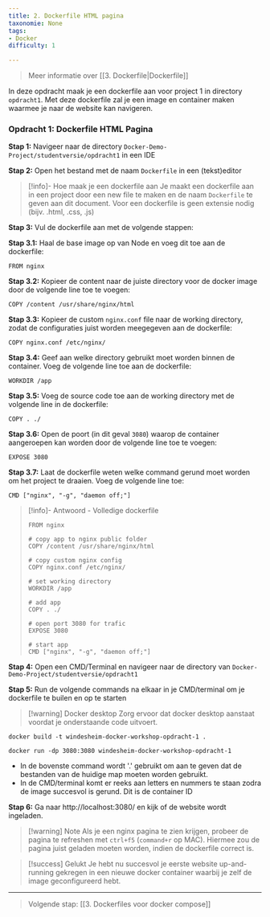 ```yaml
---
title: 2. Dockerfile HTML pagina
taxonomie: None
tags:
- Docker
difficulty: 1

---
```

> Meer informatie over [[3. Dockerfile|Dockerfile]]

In deze opdracht maak je een dockerfile aan voor project 1 in directory `opdracht1`. Met deze dockerfile zal je een image en container maken waarmee je naar de website kan navigeren.

### Opdracht 1: Dockerfile HTML Pagina
**Stap 1:** Navigeer naar de directory `Docker-Demo-Project/studentversie/opdracht1` in een IDE

**Stap 2:** Open het bestand met de naam `Dockerfile` in een (tekst)editor

> [!info]- Hoe maak je een dockerfile aan
> Je maakt een dockerfile aan in een project door een new file te maken en de naam `Dockerfile` te geven aan dit document. Voor een dockerfile is geen extensie nodig (bijv. .html, .css, .js)

**Stap 3:** Vul de dockerfile aan met de volgende stappen:

**Stap 3.1:** Haal de base image op van Node en voeg dit toe aan de dockerfile:
```
FROM nginx
```

**Stap 3.2:** Kopieer de content naar de juiste directory voor de docker image door de volgende line toe te voegen:
```
COPY /content /usr/share/nginx/html
```

**Stap 3.3:** Kopieer de custom `nginx.conf` file naar de working directory, zodat de configuraties juist worden meegegeven aan de dockerfile:
```
COPY nginx.conf /etc/nginx/
```

**Stap 3.4:** Geef aan welke directory gebruikt moet worden binnen de container. Voeg de volgende line toe aan de dockerfile:
```
WORKDIR /app 
```

**Stap 3.5:** Voeg de source code toe aan de working directory met de volgende line in de dockerfile:
```
COPY . ./ 
```

**Stap 3.6:** Open de poort (in dit geval `3080`) waarop de container aangeroepen kan worden door de volgende line toe te voegen:
```
EXPOSE 3080
```

**Stap 3.7:** Laat de dockerfile weten welke command gerund moet worden om het project te draaien. Voeg de volgende line toe:
```
CMD ["nginx", "-g", "daemon off;"]
```

> [!info]- Antwoord - Volledige dockerfile
> ```
> FROM nginx
> 
># copy app to nginx public folder
>COPY /content /usr/share/nginx/html
>
> # copy custom nginx config
> COPY nginx.conf /etc/nginx/
> 
> # set working directory
> WORKDIR /app
> 
> # add app
> COPY . ./
> 
> # open port 3080 for trafic
> EXPOSE 3080
> 
> # start app
> CMD ["nginx", "-g", "daemon off;"]
> ```

**Stap 4:** Open een CMD/Terminal en navigeer naar de directory van `Docker-Demo-Project/studentversie/opdracht1`

**Stap 5:** Run de volgende commands na elkaar in je CMD/terminal om je dockerfile te builen en op te starten

> [!warning] Docker desktop
> Zorg ervoor dat docker desktop aanstaat voordat je onderstaande code uitvoert.

```
docker build -t windesheim-docker-workshop-opdracht-1 .
```

```
docker run -dp 3080:3080 windesheim-docker-workshop-opdracht-1
```
- In de bovenste command wordt '.' gebruikt om aan te geven dat de bestanden van de huidige map moeten worden gebruikt. 
- In de CMD/terminal komt er reeks aan letters en nummers te staan zodra de image succesvol is gerund. Dit is de container ID

**Stap 6:** Ga naar http://localhost:3080/ en kijk of de website wordt ingeladen.

> [!warning] Note
> Als je een nginx pagina te zien krijgen, probeer de pagina te refreshen met `ctrl+f5` (`command+r` op MAC). Hiermee zou de pagina juist geladen moeten worden, indien de dockerfile correct is.

> [!success] Gelukt
> Je hebt nu succesvol je eerste website up-and-running gekregen in een nieuwe docker container waarbij je zelf de image geconfigureerd hebt. 


---
> Volgende stap: [[3. Dockerfiles voor docker compose]]
